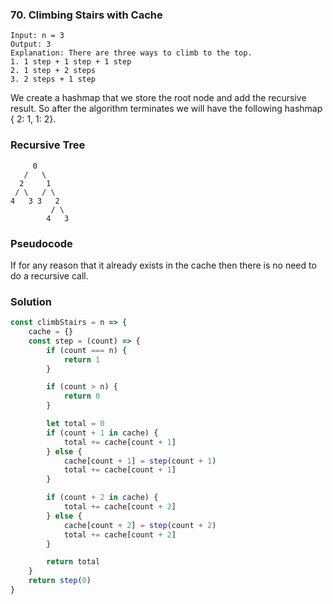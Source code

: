 ### 70. Climbing Stairs with Cache


```
Input: n = 3
Output: 3
Explanation: There are three ways to climb to the top.
1. 1 step + 1 step + 1 step
2. 1 step + 2 steps
3. 2 steps + 1 step
```
We create a hashmap that we store the root node and add the recursive result. So after the algorithm terminates we will have the following hashmap { 2: 1, 1: 2}. 

### Recursive Tree 
```
     0 
   /   \
  2     1
 / \   / \
4   3 3   2
         / \  
        4   3          
```

### Pseudocode
If for any reason that it already exists in the cache then there is no need to do a recursive call.

### Solution
```js
const climbStairs = n => {
    cache = {}
    const step = (count) => {
        if (count === n) {
            return 1
        }

        if (count > n) {
            return 0
        }

        let total = 0
        if (count + 1 in cache) {
            total += cache[count + 1]
        } else {
            cache[count + 1] = step(count + 1)
            total += cache[count + 1]
        }

        if (count + 2 in cache) {
            total += cache[count + 2]
        } else {
            cache[count + 2] = step(count + 2)
            total += cache[count + 2]
        }

        return total
    }
    return step(0)
}
```
